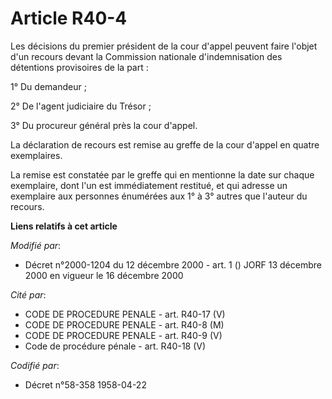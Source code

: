 # Article R40-4

Les décisions du premier président de la cour d'appel peuvent faire l'objet d'un recours devant la Commission nationale
d'indemnisation des détentions provisoires de la part :

1° Du demandeur ;

2° De l'agent judiciaire du Trésor ;

3° Du procureur général près la cour d'appel.

La déclaration de recours est remise au greffe de la cour d'appel en quatre exemplaires.

La remise est constatée par le greffe qui en mentionne la date sur chaque exemplaire, dont l'un est immédiatement restitué,
et qui adresse un exemplaire aux personnes énumérées aux 1° à 3° autres que l'auteur du recours.

**Liens relatifs à cet article**

_Modifié par_:

  - Décret n°2000-1204 du 12 décembre 2000 - art. 1 () JORF 13 décembre 2000 en vigueur le 16 décembre 2000

_Cité par_:

  - CODE DE PROCEDURE PENALE - art. R40-17 (V)
  - CODE DE PROCEDURE PENALE - art. R40-8 (M)
  - CODE DE PROCEDURE PENALE - art. R40-9 (V)
  - Code de procédure pénale - art. R40-18 (V)

_Codifié par_:

  - Décret n°58-358 1958-04-22
